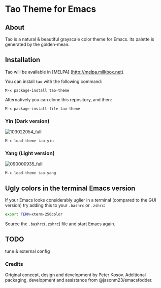 # Tao Theme for Emacs

## About

Tao is a natural & beautiful grayscale color theme for Emacs. Its palette is generated by the golden-mean.

## Installation

Tao will be available in [MELPA] (http://melpa.milkbox.net).

You can install `tao` with the following command:

`M-x package-install tao-theme`

Alternatively you can clone this repository, and then:

`M-x package-install-file tao-theme`

### Yin (Dark version)

![103022054_full](https://cloud.githubusercontent.com/assets/977130/7108099/c807c682-e183-11e4-8c10-9948685ca12b.png)

`M-x load-theme tao-yin`

### Yang (Light version)

![090000935_full](https://cloud.githubusercontent.com/assets/977130/6906836/e7f2da8a-d739-11e4-9564-b70b3b46cea3.png)

`M-x load-theme tao-yang`

## Ugly colors in the terminal Emacs version

If your Emacs looks considerably uglier in a terminal (compared to the
GUI version) try adding this to your `.bashrc` or `.zshrc`:

```bash
export TERM=xterm-256color
```

Source the `.bashrc`(`.zshrc`) file and start Emacs again.

## TODO

tune & external config

### Credits

Original concept, design and development by Peter Kosov.  Additional
packaging, development and assistance from @jasonm23/emacsfodder.
